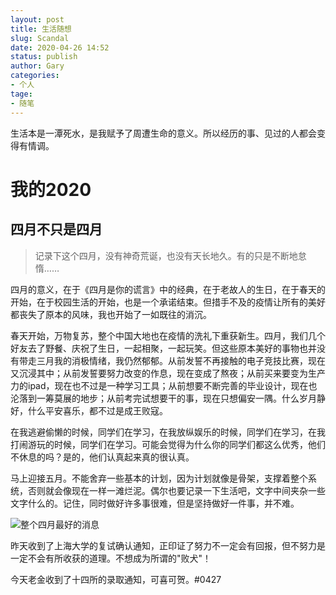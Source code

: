 ```yaml
---
layout: post
title: 生活随想
slug: Scandal
date: 2020-04-26 14:52
status: publish
author: Gary
categories: 
- 个人
tage:
- 随笔
---
```


生活本是一潭死水，是我赋予了周遭生命的意义。所以经历的事、见过的人都会变得有情调。
<!--more-->

# 我的2020

## 四月不只是四月

> 记录下这个四月，没有神奇荒诞，也没有天长地久。有的只是不断地怠惰……

四月的意义，在于《四月是你的谎言》中的经典，在于老故人的生日，在于春天的开始，在于校园生活的开始，也是一个承诺结束。但措手不及的疫情让所有的美好都丧失了原本的风味，我也开始了一如既往的消沉。

春天开始，万物复苏，整个中国大地也在疫情的洗礼下重获新生。四月，我们几个好友去了野餐、庆祝了生日，一起相聚，一起玩笑。但这些原本美好的事物也并没有带走三月我的消极情绪，我仍然郁郁。从前发誓不再接触的电子竞技比赛，现在又沉浸其中；从前发誓要努力改变的作息，现在变成了熬夜；从前买来要变为生产力的ipad，现在也不过是一种学习工具；从前想要不断完善的毕业设计，现在也沦落到一筹莫展的地步；从前考完试想要干的事，现在只想偏安一隅。什么岁月静好，什么平安喜乐，都不过是成王败寇。

在我逃避偷懒的时候，同学们在学习，在我放纵娱乐的时候，同学们在学习，在我打闹游玩的时候，同学们在学习。可能会觉得为什么你的同学们都这么优秀，他们不休息的吗？是的，他们认真起来真的很认真。

马上迎接五月。不能舍弃一些基本的计划，因为计划就像是骨架，支撑着整个系统，否则就会像现在一样一滩烂泥。偶尔也要记录一下生活吧，文字中间夹杂一些文字什么的。记住，同时做好许多事很难，但是坚持做好一件事，并不难。

![整个四月最好的消息](https://i.loli.net/2020/04/26/3HmusngS6Lw9jYh.png)

昨天收到了上海大学的复试确认通知，正印证了努力不一定会有回报，但不努力是一定不会有所收获的道理。不想成为所谓的"败犬"！

今天老金收到了十四所的录取通知，可喜可贺。#0427
